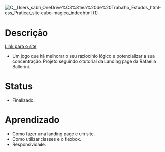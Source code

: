 ![_C__Users_sabri_OneDrive_%C3%81rea%20de%20Trabalho_Estudos_html-css_Praticar_site-cubo-magico_index html (1)](https://user-images.githubusercontent.com/88604193/148663057-129cb609-3b6b-44ad-a468-98c03a0d379f.png)
<h1>Descrição</h1>
<a href="https://sabrina1408.github.io/site-cubo-magico-online/">Link para o site</a>
<ul>
    <li>
        Um jogo que irá melhorar o seu raciocínio lógico e potencializar a sua concentração. Projeto seguindo o tutorial da Landing page da Rafaella Ballerini.
    </li>
</ul>
<h1>Status</h1>
<ul>
  <li>Finalizado.</li>
</ul>
<h1>Aprendizado</h1>
<ul>
  <li>Como fazer uma landing page e um site.</li>
  <li>Como utilizar classes e o flexbox.</li>
  <li>Responsividade.</li>
</ul>

